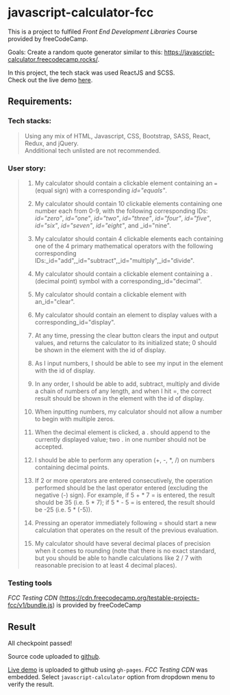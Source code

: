 # javascript-calculator-fcc

This is a project to fulfiled _Front End Development Libraries_ Course provided by freeCodeCamp.

Goals: Create a random quote generator similar to this: https://javascript-calculator.freecodecamp.rocks/.

In this project, the tech stack was used ReactJS and SCSS. <br>
Check out the live demo [here](https://ndtrung-dev.github.io/javascript-calculator-fcc).

## Requirements:

### Tech stacks:

> Using any mix of HTML, Javascript, CSS, Bootstrap, SASS, React, Redux, and jQuery.<br>
> Andditional tech unlisted are not recommended.

### User story:

> 1. My calculator should contain a clickable element containing an <code>=</code> (equal sign) with a corresponding _id="equals"_.
>
> 1. My calculator should contain 10 clickable elements containing one number each from 0-9, with the following corresponding IDs: _id="zero"_, _id="one"_, _id="two"_, _id="three"_, _id="four"_, _id="five"_, _id="six"_, _id="seven"_, _id="eight"_, and _id="nine".
>
> 1. My calculator should contain 4 clickable elements each containing one of the 4 primary mathematical operators with the following corresponding IDs:_id="add",_id="subtract",_id="multiply",_id="divide".
>
> 1. My calculator should contain a clickable element containing a . (decimal point) symbol with a corresponding_id="decimal".
>
> 1. My calculator should contain a clickable element with an_id="clear".
>
> 1. My calculator should contain an element to display values with a corresponding_id="display".
>
> 1. At any time, pressing the clear button clears the input and output values, and returns the calculator to its initialized state; 0 should be shown in the element with the id of display.
>
> 1. As I input numbers, I should be able to see my input in the element with the id of display.
>
> 1. In any order, I should be able to add, subtract, multiply and divide a chain of numbers of any length, and when I hit =, the correct result should be shown in the element with the id of display.
>
> 1. When inputting numbers, my calculator should not allow a number to begin with multiple zeros.
>
> 1. When the decimal element is clicked, a . should append to the currently displayed value; two . in one number should not be accepted.
>
> 1. I should be able to perform any operation (+, -, *, /) on numbers containing decimal points.
>
> 1. If 2 or more operators are entered consecutively, the operation performed should be the last operator entered (excluding the negative (-) sign). For example, if 5 + * 7 = is entered, the result should be 35 (i.e. 5 * 7); if 5 * - 5 = is entered, the result should be -25 (i.e. 5 * (-5)).
>
> 1. Pressing an operator immediately following = should start a new calculation that operates on the result of the previous evaluation.
>
> 1. My calculator should have several decimal places of precision when it comes to rounding (note that there is no exact standard, but you should be able to handle calculations like 2 / 7 with reasonable precision to at least 4 decimal places).

### Testing tools

<em>FCC Testing CDN</em> (https://cdn.freecodecamp.org/testable-projects-fcc/v1/bundle.js) is provided by freeCodeCamp

## Result

All checkpoint passed!

Source code uploaded to [github](https://github.com/ndtrung-dev/javascript-calculator-fcc).

[Live demo](https://ndtrung-dev.github.io/javascript-calculator-fcc) is uploaded to github using <code>gh-pages</code>. <em>FCC Testing CDN</em> was embedded. Select <code>javascript-calculator</code> option from dropdown menu to verify the result.
